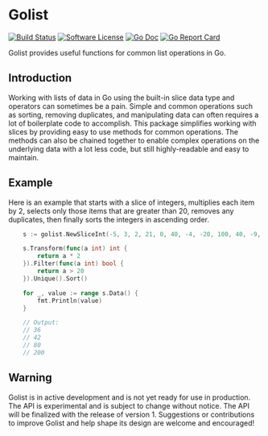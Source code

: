 # Golist

[![Build Status](https://travis-ci.com/schoukri/golist.svg?branch=master)](https://travis-ci.com/schoukri/golist)
[![Software License](https://img.shields.io/badge/license-MIT-brightgreen.svg?style=flat-square)](./LICENSE)
[![Go Doc](https://img.shields.io/badge/godoc-reference-blue.svg?style=flat-square)](https://godoc.org/github.com/schoukri/golist)
[![Go Report Card](https://goreportcard.com/badge/github.com/markphelps/optional?style=flat-square)](https://goreportcard.com/report/github.com/schoukri/golist)

Golist provides useful functions for common list operations in Go.

## Introduction

Working with lists of data in Go using the built-in slice data type and operators can sometimes be a pain. Simple and common operations such as sorting, removing duplicates, and manipulating data can often requires a lot of boilerplate code to accomplish. This package simplifies working with slices by providing easy to use methods for common operations. The methods can also be chained together to enable complex operations on the underlying data with a lot less code, but still highly-readable and easy to maintain.

## Example

Here is an example that starts with a slice of integers, multiplies each item by 2, selects only those items that are greater than 20, removes any duplicates, then finally sorts the integers in ascending order.

```go
	s := golist.NewSliceInt(-5, 3, 2, 21, 0, 40, -4, -20, 100, 40, -9, 18, 21, -33, 40)

	s.Transform(func(a int) int {
		return a * 2
	}).Filter(func(a int) bool {
		return a > 20
	}).Unique().Sort()

	for _, value := range s.Data() {
		fmt.Println(value)
	}

	// Output:
	// 36
	// 42
	// 80
	// 200
```

## Warning

Golist is in active development and is not yet ready for use in production. The API is experimental and is subject to change without notice. The API will be finalized with the release of version 1. Suggestions or contributions to improve Golist and help shape its design are welcome and encouraged!
